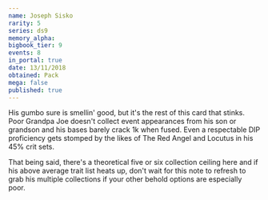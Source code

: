 ```yaml
---
name: Joseph Sisko
rarity: 5
series: ds9
memory_alpha:
bigbook_tier: 9
events: 8
in_portal: true
date: 13/11/2018
obtained: Pack
mega: false
published: true
---
```


His gumbo sure is smellin' good, but it's the rest of this card that stinks. Poor Grandpa Joe doesn't collect event appearances from his son or grandson and his bases barely crack 1k when fused. Even a respectable DIP proficiency gets stomped by the likes of The Red Angel and Locutus in his 45% crit sets.

That being said, there's a theoretical five or six collection ceiling here and if his above average trait list heats up, don't wait for this note to refresh to grab his multiple collections if your other behold options are especially poor.

